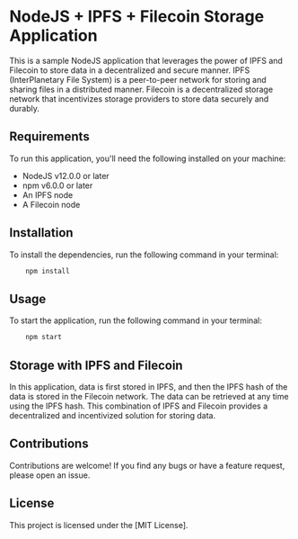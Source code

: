 # NodeJS + IPFS + Filecoin Storage Application

This is a sample NodeJS application that leverages the power of IPFS and Filecoin to store data in a decentralized and secure manner. IPFS (InterPlanetary File System) is a peer-to-peer network for storing and sharing files in a distributed manner. Filecoin is a decentralized storage network that incentivizes storage providers to store data securely and durably.

## Requirements

To run this application, you'll need the following installed on your machine:

- NodeJS v12.0.0 or later
- npm v6.0.0 or later
- An IPFS node
- A Filecoin node

## Installation

To install the dependencies, run the following command in your terminal:

```bash
    npm install
```

## Usage

To start the application, run the following command in your terminal:

```bash
    npm start
```

## Storage with IPFS and Filecoin

In this application, data is first stored in IPFS, and then the IPFS hash of the data is stored in the Filecoin network. The data can be retrieved at any time using the IPFS hash. This combination of IPFS and Filecoin provides a decentralized and incentivized solution for storing data.

## Contributions

Contributions are welcome! If you find any bugs or have a feature request, please open an issue.

## License

This project is licensed under the [MIT License].
